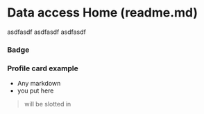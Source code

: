 # Data access Home (readme.md)
asdfasdf
asdfasdf
asdfasdf

### Badge <Badge text="beta" type="warning"/> <Badge text="default theme"/>


<ProfileCard :imgSrc="https://content.diadata.org/wp-content/uploads/2022/01/Dia-Architecture_new_100820-1.svg">

### Profile card example
- Any markdown
- you put here
> will be slotted in 

</ProfileCard>
